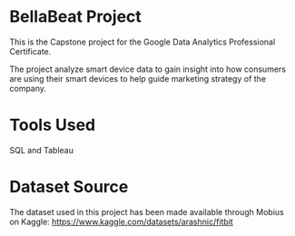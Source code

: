 # BellaBeat Project
This is the Capstone project for the Google Data Analytics Professional Certificate.

The project analyze smart device data to gain insight into how consumers are using their smart devices to help guide marketing strategy of the company.

# Tools Used
SQL and Tableau

# Dataset Source
The dataset used in this project has been made available through Mobius on Kaggle: https://www.kaggle.com/datasets/arashnic/fitbit

